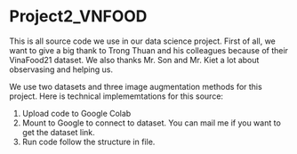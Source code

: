 # Project2_VNFOOD

This is all source code we use in our data science project. First of all, we want to give a big thank to Trong Thuan and his colleagues because of their VinaFood21 dataset. We also thanks Mr. Son and Mr. Kiet a lot about observasing and helping us.

We use two datasets and three image augmentation methods for this project. Here is technical implememtations for this source:
1. Upload code to Google Colab
2. Mount to Google to connect to dataset. You can mail me if you want to get the dataset link.
3. Run code follow the structure in file.


